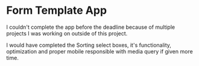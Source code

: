 # Form Template App

I couldn't complete the app before the deadline because of multiple projects I was working on outside of this project. 

I would have completed the Sorting select boxes, it's functionality, optimization and proper mobile responsible with media query if given more time.
